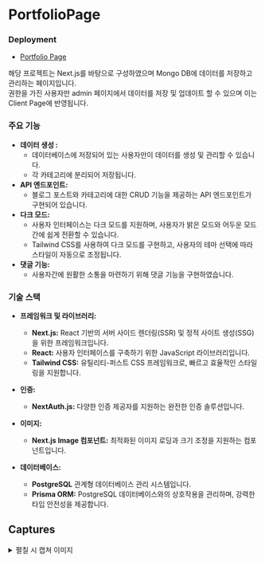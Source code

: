 # PortfolioPage

### Deployment

- <a href="https://portfolio-page-2024-kappa.vercel.app/">Portfolio Page</a>

해당 프로젝트는 Next.js를 바탕으로 구성하였으며 Mongo DB에 데이터를 저장하고 관리하는 페이지입니다.<br/>
권한을 가진 사용자만 admin 페이지에서 데이터를 저장 및 업데이트 할 수 있으며 이는 Client Page에 반영됩니다.

### 주요 기능

- **데이터 생성 :**
  - 데이터베이스에 저장되어 있는 사용자만이 데이터를 생성 및 관리할 수 있습니다.
  - 각 카테고리에 분리되어 저장됩니다.
- **API 엔드포인트:**
  - 블로그 포스트와 카테고리에 대한 CRUD 기능을 제공하는 API 엔드포인트가 구현되어 있습니다.
- **다크 모드:**
  - 사용자 인터페이스는 다크 모드를 지원하며, 사용자가 밝은 모드와 어두운 모드 간에 쉽게 전환할 수 있습니다.
  - Tailwind CSS를 사용하여 다크 모드를 구현하고, 사용자의 테마 선택에 따라 스타일이 자동으로 조정됩니다.
- **댓글 기능:**
  - 사용자간에 원활한 소통을 마련하기 위해 댓글 기능을 구현하였습니다.

### 기술 스택

- **프레임워크 및 라이브러리:**

  - **Next.js:** React 기반의 서버 사이드 렌더링(SSR) 및 정적 사이트 생성(SSG)을 위한 프레임워크입니다.
  - **React:** 사용자 인터페이스를 구축하기 위한 JavaScript 라이브러리입니다.
  - **Tailwind CSS:** 유틸리티-퍼스트 CSS 프레임워크로, 빠르고 효율적인 스타일링을 지원합니다.

- **인증:**

  - **NextAuth.js:** 다양한 인증 제공자를 지원하는 완전한 인증 솔루션입니다.

- **이미지:**

  - **Next.js Image 컴포넌트:** 최적화된 이미지 로딩과 크기 조정을 지원하는 컴포넌트입니다.

- **데이터베이스:**
  - **PostgreSQL** 관계형 데이터베이스 관리 시스템입니다.
  - **Prisma ORM:** PostgreSQL 데이터베이스와의 상호작용을 관리하며, 강력한 타입 안전성을 제공합니다.

## Captures

<details>
  <summary>펼칠 시 캡쳐 이미지</summary>
<img width="1901" alt="스크린샷 2024-08-20 오후 9 58 19" src="https://github.com/user-attachments/assets/9dc2da55-827a-4eea-818c-24f17b2b04bd">
<img width="1874" alt="스크린샷 2024-08-20 오후 9 58 36" src="https://github.com/user-attachments/assets/0641d849-1e47-4de8-aada-27e924d80bd2">
<img width="1069" alt="스크린샷 2024-08-20 오후 9 58 54" src="https://github.com/user-attachments/assets/6d9b0e68-43f6-4fa3-ac7f-51a3a58f4738">
<img width="1902" alt="스크린샷 2024-08-20 오후 9 59 08" src="https://github.com/user-attachments/assets/63ad19bf-4486-4072-9b4b-a207be09b3e0">
<img width="1876" alt="스크린샷 2024-08-20 오후 9 59 24" src="https://github.com/user-attachments/assets/9358a5c3-df01-496b-9677-34f58129c143">
<img width="1878" alt="스크린샷 2024-08-20 오후 9 59 47" src="https://github.com/user-attachments/assets/91b2bb19-c56d-42ce-8a7b-a98df0a71865">
<img width="1880" alt="스크린샷 2024-08-20 오후 10 01 00" src="https://github.com/user-attachments/assets/954af22a-bf67-43a5-8a06-0d54bb71a14a">
<img width="1857" alt="스크린샷 2024-08-20 오후 10 01 17" src="https://github.com/user-attachments/assets/928769f4-c0ad-455e-8080-ca5b44eafa40">
<img width="2080" alt="스크린샷 2024-08-21 오전 1 11 36" src="https://github.com/user-attachments/assets/4f928bbc-4cb6-4d44-a799-61b30d5cf9ac">

### Theme 모드와 반응형

<img width="1890" alt="스크린샷 2024-08-20 오후 10 01 38" src="https://github.com/user-attachments/assets/e010c0ac-05c0-450d-b906-9b4f102d8931">
<img width="1106" alt="스크린샷 2024-08-20 오후 10 03 16" src="https://github.com/user-attachments/assets/039de108-7dec-4cc1-a760-7dd41cadb8b1">
<img width="676" alt="스크린샷 2024-08-20 오후 10 04 18" src="https://github.com/user-attachments/assets/1024de99-bdc7-4d1e-84e0-2d562cfe31a3"><img width="671" alt="스크린샷 2024-08-20 오후 10 04 42" src="https://github.com/user-attachments/assets/0facecee-972c-498c-a0f2-0a62363bb961">
</details>
